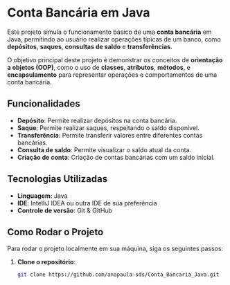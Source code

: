 # Conta Bancária em Java

Este projeto simula o funcionamento básico de uma **conta bancária** em Java, permitindo ao usuário realizar operações típicas de um banco, como **depósitos**, **saques**, **consultas de saldo** e **transferências**.

O objetivo principal deste projeto é demonstrar os conceitos de **orientação a objetos (OOP)**, como o uso de **classes**, **atributos**, **métodos**, e **encapsulamento** para representar operações e comportamentos de uma conta bancária.

## Funcionalidades

- **Depósito**: Permite realizar depósitos na conta bancária.
- **Saque**: Permite realizar saques, respeitando o saldo disponível.
- **Transferência**: Permite transferir valores entre diferentes contas bancárias.
- **Consulta de saldo**: Permite visualizar o saldo atual da conta.
- **Criação de conta**: Criação de contas bancárias com um saldo inicial.

## Tecnologias Utilizadas

- **Linguagem**: Java
- **IDE**: IntelliJ IDEA ou outra IDE de sua preferência
- **Controle de versão**: Git & GitHub

## Como Rodar o Projeto

Para rodar o projeto localmente em sua máquina, siga os seguintes passos:

1. **Clone o repositório**:
   ```bash
   git clone https://github.com/anapaula-sds/Conta_Bancaria_Java.git
